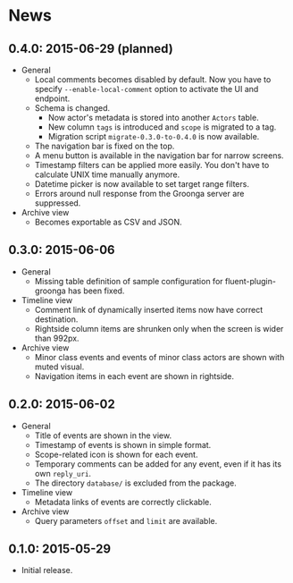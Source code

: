 # News

## 0.4.0: 2015-06-29 (planned)

 * General
   * Local comments becomes disabled by default.
     Now you have to specify `--enable-local-comment` option to activate the UI and endpoint.
   * Schema is changed.
     * Now actor's metadata is stored into another `Actors` table.
     * New column `tags` is introduced and `scope` is migrated to a tag.
     * Migration script `migrate-0.3.0-to-0.4.0` is now available.
   * The navigation bar is fixed on the top.
   * A menu button is available in the navigation bar for narrow screens.
   * Timestamp filters can be applied more easily.
     You don't have to calculate UNIX time manually anymore.
   * Datetime picker is now available to set target range filters.
   * Errors around null response from the Groonga server are suppressed.
 * Archive view
   * Becomes exportable as CSV and JSON.

## 0.3.0: 2015-06-06

 * General
   * Missing table definition of sample configuration for fluent-plugin-groonga has been fixed.
 * Timeline view
   * Comment link of dynamically inserted items now have correct destination.
   * Rightside column items are shrunken only when the screen is wider than 992px.
 * Archive view
   * Minor class events and events of minor class actors are shown with muted visual.
   * Navigation items in each event are shown in rightside.

## 0.2.0: 2015-06-02

 * General
   * Title of events are shown in the view.
   * Timestamp of events is shown in simple format.
   * Scope-related icon is shown for each event.
   * Temporary comments can be added for any event, even if it has its own `reply_uri`.
   * The directory `database/` is excluded from the package.
 * Timeline view
   * Metadata links of events are correctly clickable.
 * Archive view
   * Query parameters `offset` and `limit` are available.

## 0.1.0: 2015-05-29

 * Initial release.
